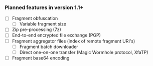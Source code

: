 ### Planned features in version 1.1+

  -[ ] Fragment obfuscation
    -[ ] Variable fragment size
  -[ ] Zip pre-processing (7z)
  -[ ] End-to-end encrypted file exchange (PGP)
  -[ ] Fragment aggregator files (index of remote fragment URI's)
    -[ ] Fragment batch downloader
    -[ ] Direct one-on-one transfer (Magic Wormhole protocol, XfaTP)
  -[ ] Fragment base64 encoding